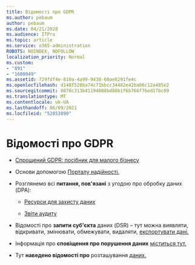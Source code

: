 ```yaml
---
title: Відомості про GDPR
ms.author: pebaum
author: pebaum
ms.date: 04/21/2020
ms.audience: ITPro
ms.topic: article
ms.service: o365-administration
ROBOTS: NOINDEX, NOFOLLOW
localization_priority: Normal
ms.custom:
- "891"
- "1600049"
ms.assetid: 729fdf4e-810a-4a99-9438-60ae8291fe4c
ms.openlocfilehash: d148f528ba74c71bbcc34482e42ba06c12a485e2
ms.sourcegitcommit: 8878c313b41194808bd88b1f6b766f76ed17bc09
ms.translationtype: MT
ms.contentlocale: uk-UA
ms.lasthandoff: 06/09/2021
ms.locfileid: "52853890"
---
```

# <a name="information-about-gdpr"></a>Відомості про GDPR

- [Спрощений GDPR: посібник для малого бізнесу](/microsoft-365/admin/security-and-compliance/gdpr-compliance)

- Основи допомогою [Порталу надійності.](https://servicetrust.microsoft.com/ViewPage/GDPRGetStarted)

- Розглянемо всі **питання, пов'язані** з угодою про обробку даних (DPA):

  - [Ресурси для захисту даних](https://servicetrust.microsoft.com/ViewPage/TrustDocuments)

  - [Звіти аудиту](https://servicetrust.microsoft.com/ViewPage/MSComplianceGuide)

- Відомості про **запити суб'єкта** даних (DSR) – тут можна виявляти, відкривати, змінювати, обмежувати, видаляти, [експортувати дані.](/microsoft-365/compliance/gdpr-dsr-office365)

- Інформація про **сповіщення про порушення даних** [міститься тут.](https://servicetrust.microsoft.com/ViewPage/GDPRBreach)

- Тут **наведено відомості про** розташування [даних.](https://products.office.com/where-is-your-data-located?ms.officeurl=datamaps&amp;geo=All#All)
